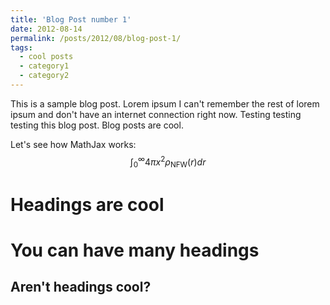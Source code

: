 ```yaml
---
title: 'Blog Post number 1'
date: 2012-08-14
permalink: /posts/2012/08/blog-post-1/
tags:
  - cool posts
  - category1
  - category2
---
```


This is a sample blog post. Lorem ipsum I can't remember the rest of lorem ipsum and don't have an internet connection right now. Testing testing testing this blog post. Blog posts are cool.

Let's see how MathJax works: $$ \int_0^\infty 4 \pi x^2 \rho_\mathrm{NFW}(r) dr $$

Headings are cool
======

You can have many headings
======

Aren't headings cool?
------
